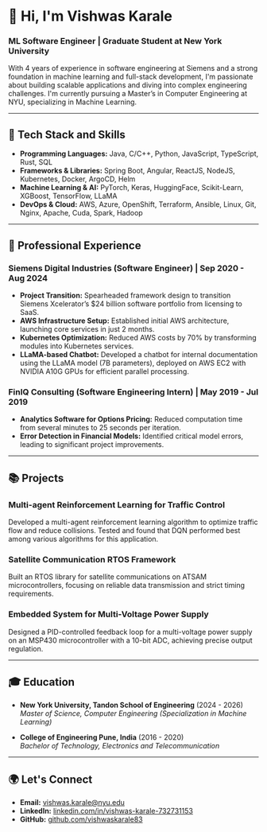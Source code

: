 <link rel="stylesheet" href="style.css">

# 👋 Hi, I'm Vishwas Karale

### ML Software Engineer | Graduate Student at New York University

With 4 years of experience in software engineering at Siemens and a strong foundation in machine learning and full-stack development, I'm passionate about building scalable applications and diving into complex engineering challenges. I'm currently pursuing a Master’s in Computer Engineering at NYU, specializing in Machine Learning.

---

## 🔧 Tech Stack and Skills

- **Programming Languages:** Java, C/C++, Python, JavaScript, TypeScript, Rust, SQL
- **Frameworks & Libraries:** Spring Boot, Angular, ReactJS, NodeJS, Kubernetes, Docker, ArgoCD, Helm
- **Machine Learning & AI:** PyTorch, Keras, HuggingFace, Scikit-Learn, XGBoost, TensorFlow, LLaMA
- **DevOps & Cloud:** AWS, Azure, OpenShift, Terraform, Ansible, Linux, Git, Nginx, Apache, Cuda, Spark, Hadoop

---

## 💼 Professional Experience

### Siemens Digital Industries (Software Engineer) | Sep 2020 - Aug 2024
- **Project Transition:** Spearheaded framework design to transition Siemens Xcelerator’s $24 billion software portfolio from licensing to SaaS.
- **AWS Infrastructure Setup:** Established initial AWS architecture, launching core services in just 2 months.
- **Kubernetes Optimization:** Reduced AWS costs by 70% by transforming modules into Kubernetes services.
- **LLaMA-based Chatbot:** Developed a chatbot for internal documentation using the LLaMA model (7B parameters), deployed on AWS EC2 with NVIDIA A10G GPUs for efficient parallel processing.

### FinIQ Consulting (Software Engineering Intern) | May 2019 - Jul 2019
- **Analytics Software for Options Pricing:** Reduced computation time from several minutes to 25 seconds per iteration.
- **Error Detection in Financial Models:** Identified critical model errors, leading to significant project improvements.

---

## 📚 Projects

### Multi-agent Reinforcement Learning for Traffic Control
Developed a multi-agent reinforcement learning algorithm to optimize traffic flow and reduce collisions. Tested and found that DQN performed best among various algorithms for this application.

### Satellite Communication RTOS Framework
Built an RTOS library for satellite communications on ATSAM microcontrollers, focusing on reliable data transmission and strict timing requirements.

### Embedded System for Multi-Voltage Power Supply
Designed a PID-controlled feedback loop for a multi-voltage power supply on an MSP430 microcontroller with a 10-bit ADC, achieving precise output regulation.

---

## 🎓 Education

- **New York University, Tandon School of Engineering** (2024 - 2026)  
  *Master of Science, Computer Engineering (Specialization in Machine Learning)*

- **College of Engineering Pune, India** (2016 - 2020)  
  *Bachelor of Technology, Electronics and Telecommunication*

---

## 🌍 Let's Connect

- **Email:** [vishwas.karale@nyu.edu](mailto:vishwas.karale@nyu.edu)
- **LinkedIn:** [linkedin.com/in/vishwas-karale-732731153](https://www.linkedin.com/in/vishwas-karale-732731153/)
- **GitHub:** [github.com/vishwaskarale83](https://github.com/vishwaskarale83)
